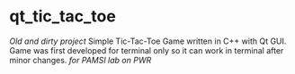 # qt_tic_tac_toe
*Old and dirty project*
Simple Tic-Tac-Toe Game written in C++ with Qt GUI.
Game was first developed for terminal only so it can work in terminal after minor changes.
*for PAMSI lab on PWR*
